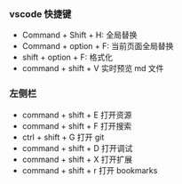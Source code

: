 ### vscode 快捷键

* Command + Shift + H: 全局替换
* Command + option + F: 当前页面全局替换
* shift + option + F: 格式化
* command + shift + V 实时预览 md 文件

### 左侧栏

* command + shift + E 打开资源
* command + shift + F 打开搜索
* ctrl + shift + G 打开 git
* command + shift + D 打开调试
* command + shift + X 打开扩展
* command + shift + r 打开 bookmarks
